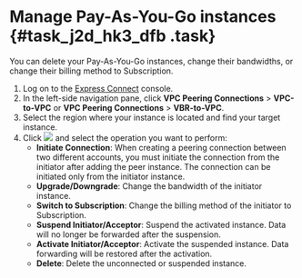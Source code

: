 # Manage Pay-As-You-Go instances {#task_j2d_hk3_dfb .task}

You can delete your Pay-As-You-Go instances, change their bandwidths, or change their billing method to Subscription.

1.  Log on to the [Express Connect](https://partners-intl.console.aliyun.com/#/ri) console. 
2.  In the left-side navigation pane, click **VPC Peering Connections** \> **VPC-to-VPC** or **VPC Peering Connections** \> **VBR-to-VPC**. 
3.  Select the region where your instance is located and find your target instance. 
4.  Click ![](http://static-aliyun-doc.oss-cn-hangzhou.aliyuncs.com/assets/img/21440/154355118412053_en-US.png) and select the operation you want to perform: 
    -   **Initiate Connection**: When creating a peering connection between two different accounts, you must initiate the connection from the initiator after adding the peer instance. The connection can be initiated only from the initiator instance.
    -   **Upgrade/Downgrade**: Change the bandwidth of the initiator instance.
    -   **Switch to Subscription**: Change the billing method of the initiator to Subscription.
    -   **Suspend Initiator/Acceptor**: Suspend the activated instance. Data will no longer be forwarded after the suspension.
    -   **Activate Initiator/Acceptor**: Activate the suspended instance. Data forwarding will be restored after the activation.
    -   **Delete**: Delete the unconnected or suspended instance.

